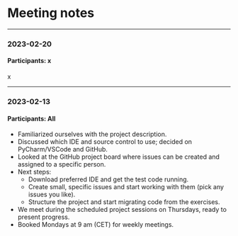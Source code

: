 # Meeting notes

***

### 2023-02-20
#### Participants: x
x

***

### 2023-02-13
#### Participants: All
* Familiarized ourselves with the project description.
* Discussed which IDE and source control to use; decided on PyCharm/VSCode and GitHub.
* Looked at the GitHub project board where issues can be created and assigned to a specific person.
* Next steps:
  * Download preferred IDE and get the test code running.
  * Create small, specific issues and start working with them (pick any issues you like).
  * Structure the project and start migrating code from the exercises.
* We meet during the scheduled project sessions on Thursdays, ready to present progress.
* Booked Mondays at 9 am (CET) for weekly meetings.

